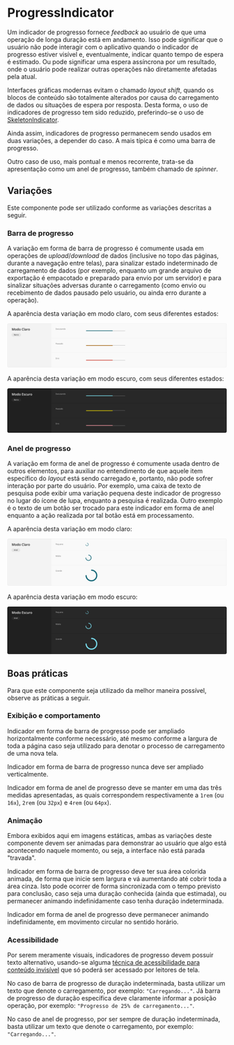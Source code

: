 # ProgressIndicator

Um indicador de progresso fornece _feedback_ ao usuário de que uma operação de longa duração está em andamento. Isso pode significar que o usuário não pode interagir com o aplicativo quando o indicador de progresso estiver visível e, eventualmente, indicar quanto tempo de espera é estimado. Ou pode significar uma espera assíncrona por um resultado, onde o usuário pode realizar outras operações não diretamente afetadas pela atual.

Interfaces gráficas modernas evitam o chamado _layout shift_, quando os blocos de conteúdo são totalmente alterados por causa do carregamento de dados ou situações de espera por resposta. Desta forma, o uso de indicadores de progresso tem sido reduzido, preferindo-se o uso de [SkeletonIndicator](./skeleton-indicator.md).

Ainda assim, indicadores de progresso permanecem sendo usados em duas variações, a depender do caso. A mais típica é como uma barra de progresso.

<LinkToCpsElements name="progress" />

Outro caso de uso, mais pontual e menos recorrente, trata-se da apresentação como um anel de progresso, também chamado de _spinner_.

<LinkToCpsElements name="spinner" />

## Variações

Este componente pode ser utilizado conforme as variações descritas a seguir.

### Barra de progresso

A variação em forma de barra de progresso é comumente usada em operações de _upload_/_download_ de dados (inclusive no topo das páginas, durante a navegação entre telas), para sinalizar estado indeterminado de carregamento de dados (por exemplo, enquanto um grande arquivo de exportação é empacotado e preparado para envio por um servidor) e para sinalizar situações adversas durante o carregamento (como envio ou recebimento de dados pausado pelo usuário, ou ainda erro durante a operação).

A aparência desta variação em modo claro, com seus diferentes estados:

![ProgressIndicator - Modo Claro - Barra de progresso](../assets/images/component-progressindicator-light-bar.png)

A aparência desta variação em modo escuro, com seus diferentes estados:

![ProgressIndicator - Modo Escuro - Barra de progresso](../assets/images/component-progressindicator-dark-bar.png)

### Anel de progresso

A variação em forma de anel de progresso é comumente usada dentro de outros elementos, para auxiliar no entendimento de que aquele item específico do _layout_ está sendo carregado e, portanto, não pode sofrer interação por parte do usuário. Por exemplo, uma caixa de texto de pesquisa pode exibir uma variação pequena deste indicador de progresso no lugar do ícone de lupa, enquanto a pesquisa é realizada. Outro exemplo é o texto de um botão ser trocado para este indicador em forma de anel enquanto a ação realizada por tal botão está em processamento.

A aparência desta variação em modo claro:

![ProgressIndicator - Modo Claro - Anel de progresso](../assets/images/component-progressindicator-light-ring.png)

A aparência desta variação em modo escuro:

![ProgressIndicator - Modo Escuro - Anel de progresso](../assets/images/component-progressindicator-dark-ring.png)

## Boas práticas

Para que este componente seja utilizado da melhor maneira possível, observe as práticas a seguir.

### Exibição e comportamento

Indicador em forma de barra de progresso pode ser ampliado horizontalmente conforme necessário, até mesmo conforme a largura de toda a página caso seja utilizado para denotar o processo de carregamento de uma nova tela.

Indicador em forma de barra de progresso nunca deve ser ampliado verticalmente.

Indicador em forma de anel de progresso deve se manter em uma das três medidas apresentadas, as quais correspondem respectivamente a `1rem` (ou `16x`), `2rem` (ou `32px`) e `4rem` (ou `64px`).

### Animação

Embora exibidos aqui em imagens estáticas, ambas as variações deste componente devem ser animadas para demonstrar ao usuário que algo está acontecendo naquele momento, ou seja, a interface não está parada "travada".

Indicador em forma de barra de progresso deve ter sua área colorida animada, de forma que inicie sem largura e vá aumentando até cobrir toda a área cinza. Isto pode ocorrer de forma sincronizada com o tempo previsto para conclusão, caso seja uma duração conhecida (ainda que estimada), ou permanecer animando indefinidamente caso tenha duração indeterminada.

Indicador em forma de anel de progresso deve permanecer animando indefinidamente, em movimento circular no sentido horário.

### Acessibilidade

Por serem meramente visuais, indicadores de progresso devem possuir texto alternativo, usando-se alguma [técnica de acessibilidade para conteúdo invisível](https://webaim.org/techniques/css/invisiblecontent/) que só poderá ser acessado por leitores de tela.

No caso de barra de progresso de duração indeterminada, basta utilizar um texto que denote o carregamento, por exemplo: `"Carregando..."`. Já barra de progresso de duração específica deve claramente informar a posição operação, por exemplo: `"Progresso de 25% de carregamento..."`.

No caso de anel de progresso, por ser sempre de duração indeterminada, basta utilizar um texto que denote o carregamento, por exemplo: `"Carregando..."`.
